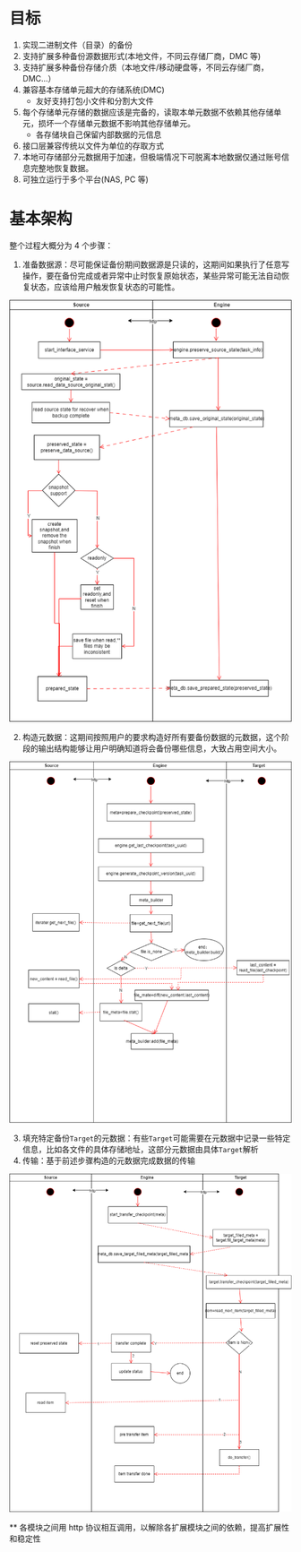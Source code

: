 # 目标

1. 实现二进制文件（目录）的备份
2. 支持扩展多种备份源数据形式(本地文件，不同云存储厂商，DMC 等)
3. 支持扩展多种备份存储介质（本地文件/移动硬盘等，不同云存储厂商，DMC...）
4. 兼容基本存储单元超大的存储系统(DMC)
    - 友好支持打包小文件和分割大文件
5. 每个存储单元存储的数据应该是完备的，读取本单元数据不依赖其他存储单元，损坏一个存储单元数据不影响其他存储单元。
    - 各存储块自己保留内部数据的元信息
6. 接口层兼容传统以文件为单位的存取方式
7. 本地可存储部分元数据用于加速，但极端情况下可脱离本地数据仅通过账号信息完整地恢复数据。
8. 可独立运行于多个平台(NAS, PC 等)

# 基本架构

整个过程大概分为 4 个步骤：

1. 准备数据源：尽可能保证备份期间数据源是只读的，这期间如果执行了任意写操作，要在备份完成或者异常中止时恢复原始状态，某些异常可能无法自动恢复状态，应该给用户触发恢复状态的可能性。

![preserve](./draft-preserve-state.drawio.png)

2. 构造元数据：这期间按照用户的要求构造好所有要备份数据的元数据，这个阶段的输出结构能够让用户明确知道将会备份哪些信息，大致占用空间大小。

![prepare](./draft-prepare-meta.drawio.png)

3. 填充特定备份`Target`的元数据：有些`Target`可能需要在元数据中记录一些特定信息，比如各文件的具体存储地址，这部分元数据由具体`Target`解析
4. 传输：基于前述步骤构造的元数据完成数据的传输

![transfer](./draft-transfer.drawio.png)

\*\* 各模块之间用 http 协议相互调用，以解除各扩展模块之间的依赖，提高扩展性和稳定性
